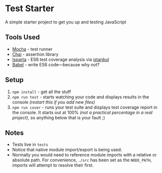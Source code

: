 # Test Starter

A simple starter project to get you up and testing JavaScript

## Tools Used

- [Mocha](https://mochajs.org) - test runner
- [Chai](http://chaijs.com) - assertion library
- [Isparta](https://github.com/douglasduteil/isparta) - ES6 test coverage analysis via [istanbul](https://github.com/gotwarlost/istanbul)
- [Babel](https://babeljs.io) - write ES6 code—because why not?

## Setup

1. `npm install` - get all the stuff
2. `npm run test` - starts watching your code and displays results in the console _(restart this if you add new files)_
3. `npm run cover` - runs your test suite and displays test coverage report in the console. It starts out at 100% _(not a practical percentage in a real project)_, so anything below that is your fault ;)

## Notes
- Tests live in `tests`
- Notice that native module import/export is being used.
- Normally you would need to reference module imports with a relative or absolute path. For convenience, `./src` has been set as the `NODE_PATH`, imports will attempt to resolve their first.
